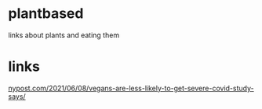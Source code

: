 # plantbased
links about plants and eating them

# links
[nypost.com/2021/06/08/vegans-are-less-likely-to-get-severe-covid-study-says/](https://nypost.com/2021/06/08/vegans-are-less-likely-to-get-severe-covid-study-says/)
